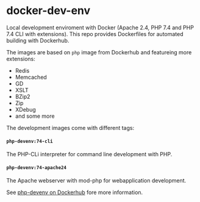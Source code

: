 # docker-dev-env
Local development enviroment with Docker (Apache 2.4, PHP 7.4 and PHP 7.4 CLI with extensions). This repo provides Dockerfiles for automated building with Dockerhub.

The images are based on ```php``` image from Dockerhub and featureing more extensions:
- Redis
- Memcached
- GD
- XSLT
- BZip2
- Zip
- XDebug
- and some more

The development images come with different tags:

#### ```php-devenv:74-cli```
The PHP-CLi interpreter for command line development with PHP.

#### ```php-devenv:74-apache24```
The Apache webserver with mod-php for webapplication development.

See [php-devenv on Dockerhub](https://hub.docker.com/_/php-devenv) fore more information.